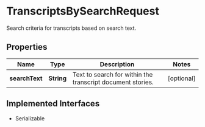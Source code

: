 

# TranscriptsBySearchRequest

Search criteria for transcripts based on search text.

## Properties

Name | Type | Description | Notes
------------ | ------------- | ------------- | -------------
**searchText** | **String** | Text to search for within the transcript document stories. |  [optional]


## Implemented Interfaces

* Serializable


